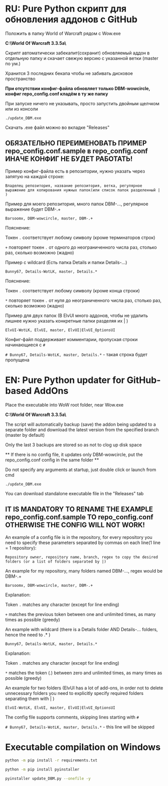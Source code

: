 # RU: Pure Python скрипт для обновления аддонов с GitHub

Положить в папку World of Warcraft рядом с Wow.exe

**C:\World Of Warcraft 3.3.5a\\**

Скрипт автоматически забекапит(сохранит) обновляемый аддон в отдельную папку и скачает свежую версию с указанной ветки (master по ум.)

Хранится 3 последних бекапа чтобы не забивать дисковое пространство

**При отсутствии конфиг-файла обновляет только DBM-wowcircle, конфиг repo_config.conf кладём в ту же папку**

При запуске ничего не указывать, просто запустить двойным щелчком или из консоли

```./update_DBM.exe```

Скачать .exe файл можно во вкладке "Releases"

## ОБЯЗАТЕЛЬНО ПЕРЕИМЕНОВАТЬ ПРИМЕР repo_config.conf.sample в repo_config.conf ИНАЧЕ КОНФИГ НЕ БУДЕТ РАБОТАТЬ!

Пример конфиг-файла есть в репозитории, нужно указать через запятую на каждой строке:

```Владелец репозитория, название репозитория, ветка, регулярное выражение для копирования нужных папок(или список папок разделенный | )```

Пример для моего репозитория, много папок DBM-..., регулярное выражение будет DBM-.+

```Barsoomx, DBM-wowcircle, master, DBM-.+```

Пояснение:

Токен `.` соответствует любому символу (кроме терминаторов строк)

`+` повторяет токен `.` от одного до неограниченного числа раз, столько раз, сколько возможно (жадно)

Пример с wildcard (Есть папка Details и папки Details-...)

```Bunny67, Details-WotLK, master, Details.*```

Пояснение:

Токен `.` соответствует любому символу (кроме конца строки)

`*` повторяет токен `.` от нуля до неограниченного числа раз, столько раз, сколько возможно (жадно) 

Пример для двух папок (В ElvUI много аддонов, чтобы не удалить лишнее нужно указать конкретные папки разделяя их | )

```ElvUI-WotLK, ElvUI, master, ElvUI|ElvUI_OptionsUI```

Конфиг-файл поддерживает комментарии, пропуская строки начинающиеся с `#`

```# Bunny67, Details-WotLK, master, Details.*``` - такая строка будет пропущена

# EN: Pure Python updater for GitHub-based AddOns

Place the executable into WoW root folder, near Wow.exe

**C:\World Of Warcraft 3.3.5a\\**

The script will automatically backup (save) the addon being updated to a separate folder and download the latest version from the specified branch (master by default) 

Only the last 3 backups are stored so as not to clog up disk space

** If there is no config file, it updates only DBM-wowcircle, put the repo_config.conf config in the same folder **

Do not specify any arguments at startup, just double click or launch from cmd

```./update_DBM.exe```

You can download standalone executable file in the "Releases" tab 

## IT IS MANDATORY TO RENAME THE EXAMPLE repo_config.conf.sample TO repo_config.conf OTHERWISE THE CONFIG WILL NOT WORK! 

An example of a config file is in the repository, for every repository you need to specify these parameters separated by commas on each line(1 line = 1 repository):

``` Repository owner, repository name, branch, regex to copy the desired folders (or a list of folders separated by |) ```

An example for my repository, many folders named DBM-..., regex would be DBM-.+

```Barsoomx, DBM-wowcircle, master, DBM-.+```

Explanation:

Token `.` matches any character (except for line ending)

`+` matches the previous token between one and unlimited times, as many times as possible (greedy)

An example with wildcard (there is a Details folder AND Details-... folders, hence the need to .* )

```Bunny67, Details-WotLK, master, Details.*```

Explanation:

Token `.` matches any character (except for line ending)

`*` matches the token (.) between zero and unlimited times, as many times as possible (greedy)

An example for two folders (ElvUI has a lot of add-ons, in order not to delete unnecessary folders you need to explicitly specify required folders separating them with | )

```ElvUI-WotLK, ElvUI, master, ElvUI|ElvUI_OptionsUI```

The config file supports comments, skipping lines starting with `#`

```# Bunny67, Details-WotLK, master, Details.*``` - this line will be skipped















# Executable compilation on **Windows**

```bash
python -m pip install -r requirements.txt

python -m pip install pyinstaller

pyinstaller update_DBM.py --onefile -y
```

